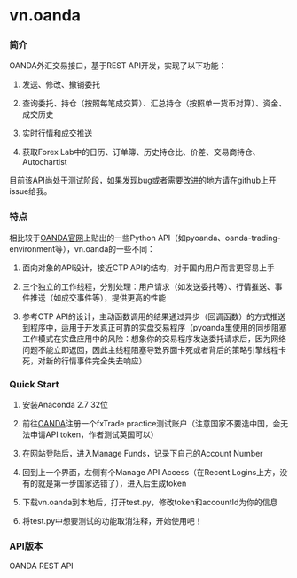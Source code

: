 # vn.oanda

### 简介
OANDA外汇交易接口，基于REST API开发，实现了以下功能：

1. 发送、修改、撤销委托

2. 查询委托、持仓（按照每笔成交算）、汇总持仓（按照单一货币对算）、资金、成交历史

3. 实时行情和成交推送

4. 获取Forex Lab中的日历、订单簿、历史持仓比、价差、交易商持仓、Autochartist

目前该API尚处于测试阶段，如果发现bug或者需要改进的地方请在github上开issue给我。

### 特点
相比较于[OANDA官网](http://developer.oanda.com/rest-live/sample-code/)上贴出的一些Python API（如pyoanda、oanda-trading-environment等），vn.oanda的一些不同：

1. 面向对象的API设计，接近CTP API的结构，对于国内用户而言更容易上手

2. 三个独立的工作线程，分别处理：用户请求（如发送委托等）、行情推送、事件推送（如成交事件等），提供更高的性能

3. 参考CTP API的设计，主动函数调用的结果通过异步（回调函数）的方式推送到程序中，适用于开发真正可靠的实盘交易程序（pyoanda里使用的同步阻塞工作模式在实盘应用中的风险：想象你的交易程序发送委托请求后，因为网络问题不能立即返回，因此主线程阻塞导致界面卡死或者背后的策略引擎线程卡死，对新的行情事件完全失去响应）

### Quick Start
1. 安装Anaconda 2.7 32位

2. 前往[OANDA](http://www.oanda.com)注册一个fxTrade practice测试账户（注意国家不要选中国，会无法申请API token，作者测试英国可以）

3. 在网站登陆后，进入Manage Funds，记录下自己的Account Number

4. 回到上一个界面，左侧有个Manage API Access（在Recent Logins上方，没有的就是第一步国家选错了），进入后生成token

5. 下载vn.oanda到本地后，打开test.py，修改token和accountId为你的信息

6. 将test.py中想要测试的功能取消注释，开始使用吧！

### API版本
OANDA REST API


